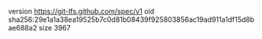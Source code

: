 version https://git-lfs.github.com/spec/v1
oid sha256:29e1a1a38ea19525b7c0d81b08439f925803856ac19ad911a1df15d8bae688a2
size 3967

